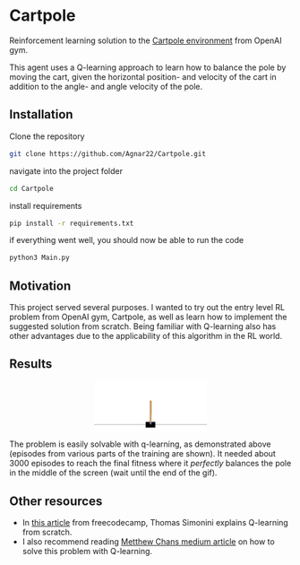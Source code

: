 # Cartpole

Reinforcement learning solution to the [Cartpole environment](http://gym.openai.com/envs/CartPole-v1/ "Cartpole_v1") from OpenAI gym.

This agent uses a Q-learning approach to learn how to balance the pole by moving the cart, given the horizontal position- and velocity of the cart in addition to the angle- and angle velocity of the pole.

## Installation
Clone the repository
```bash
git clone https://github.com/Agnar22/Cartpole.git
```

navigate into the project folder
```bash
cd Cartpole
```

install requirements
```bash
pip install -r requirements.txt
```

if everything went well, you should now be able to run the code
```bash
python3 Main.py
```

## Motivation
This project served several purposes. I wanted to try out the entry level RL problem from OpenAI gym, Cartpole, as well as learn how to implement the suggested solution from scratch. Being familiar with Q-learning also has other advantages due to the applicability of this algorithm in the RL world.

## Results
<p align='center'>
<img align='middle' width="40%" src="https://github.com/Agnar22/Cartpole/blob/master/training.gif">
</p>
The problem is easily solvable with q-learning, as demonstrated above (episodes from various parts of the training are shown). It needed about 3000 episodes to reach the final fitness where it <i>perfectly</i> balances the pole in the middle of the screen (wait until the end of the gif).

## Other resources
* In [this article](https://www.freecodecamp.org/news/diving-deeper-into-reinforcement-learning-with-q-learning-c18d0db58efe/ "Diving deeper into Reinforcement Learning with Q-Learning") from freecodecamp, Thomas Simonini explains Q-learning from scratch.
* I also recommend reading [Metthew Chans medium article](https://medium.com/@tuzzer/cart-pole-balancing-with-q-learning-b54c6068d947 "Cart-Pole Balancing with Q-Learning") on how to solve this problem with Q-learning.

